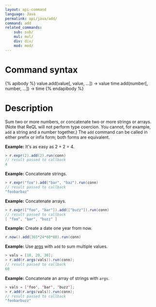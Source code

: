 ```yaml
---
layout: api-command
language: Java
permalink: api/java/add/
command: add
related_commands:
    sub: sub/
    mul: mul/
    div: div/
    mod: mod/
---
```


# Command syntax #

{% apibody %}
value.add(value[, value, ...]) &rarr; value
time.add(number[, number, ...]) &rarr; time
{% endapibody %}

# Description #

Sum two or more numbers, or concatenate two or more strings or arrays. (Note that ReQL will not perform type coercion. You cannot, for example, `add` a string and a number together.) The `add` command can be called in either prefix or infix form; both forms are equivalent.

__Example:__ It's as easy as 2 + 2 = 4.

```java
> r.expr(2).add(2).run(conn)
// result passed to callback
4
```

__Example:__ Concatenate strings.

```java
> r.expr("foo").add("bar", "baz").run(conn)
// result passed to callback
"foobarbaz"
```


__Example:__ Concatenate arrays.

```java
> r.expr(["foo", "bar"]).add(["buzz"]).run(conn)
// result passed to callback
[ "foo", "bar", "buzz" ]
```


__Example:__ Create a date one year from now.

```java
r.now().add(365*24*60*60).run(conn)
```

__Example:__ Use [args](/api/java/args) with `add` to sum multiple values.

```java
> vals = [10, 20, 30];
> r.add(r.args(vals)).run(conn);
// result passed to callback
60
```

__Example:__ Concatenate an array of strings with `args`.

```java
> vals = ['foo', 'bar', 'buzz'];
> r.add(r.args(vals)).run(conn);
// result passed to callback
"foobarbuzz"
```
